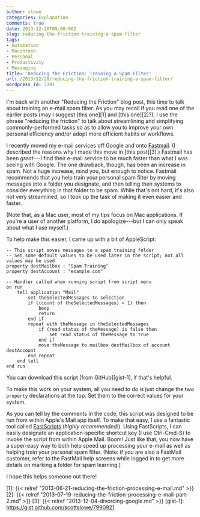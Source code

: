 ```yaml
---
author: slowe
categories: Explanation
comments: true
date: 2013-12-20T09:00:00Z
slug: reducing-the-friction-training-a-spam-filter
tags:
- Automation
- Macintosh
- Personal
- Productivity
- Messaging
title: 'Reducing the Friction: Training a Spam Filter'
url: /2013/12/20/reducing-the-friction-training-a-spam-filter/
wordpress_id: 3391
---
```


I'm back with another "Reducing the Friction" blog post, this time to talk about training an e-mail spam filter. As you may recall if you read one of the earlier posts (may I suggest [this one][1] and [this one][2]?), I use the phrase "reducing the friction" to talk about streamlining and simplifying commonly-performed tasks so as to allow you to improve your own personal efficiency and/or adopt more efficient habits or workflows.

I recently moved my e-mail services off Google and onto [Fastmail](http://www.fastmail.fm/). (I described the reasons why I made this move in [this post][3].) Fastmail has been _great_---I find their e-mail service to be much faster than what I was seeing with Google. The one drawback, though, has been an increase in spam. Not a huge increase, mind you, but enough to notice. Fastmail recommends that you help train your personal spam filter by moving messages into a folder you designate, and then telling their systems to consider everything in that folder to be spam. While that's not hard, it's also not very streamlined, so I took up the task of making it even easier and faster.

(Note that, as a Mac user, most of my tips focus on Mac applications. If you're a user of another platform, I do apologize---but I can only speak about what I use myself.)

To help make this easier, I came up with a bit of AppleScript:

``` applescript
-- This script moves messages to a spam training folder
-- Set some default values to be used later in the script; not all values may be used
property destMailbox : "Spam Training"
property destAccount : "example.com"

-- Handler called when running script from script menu
on run
    tell application "Mail"
        set theSelectedMessages to selection
        if ((count of theSelectedMessages) < 1) then
            beep
            return
        end if
        repeat with theMessage in theSelectedMessages
            if (read status of theMessage) is false then
                set read status of theMessage to true
            end if
            move theMessage to mailbox destMailbox of account destAccount
        end repeat
    end tell
end run
```

You can download this script [from GitHub][gist-1], if that's helpful.

To make this work on your system, all you need to do is just change the two `property` declarations at the top. Set them to the correct values for your system.

As you can tell by the comments in the code, this script was designed to be run from within Apple's Mail app itself. To make that easy, I use a fantastic tool called [FastScripts](http://www.red-sweater.com/fastscripts/) (_highly recommended!_). Using FastScripts, I can easily designate an application-specific shortcut key (I use Ctrl-Cmd-S) to invoke the script from within Apple Mail. Boom! Just like that, you now have a super-easy way to both help speed up processing your e-mail as well as helping train your personal spam filter. (Note: if you are also a FastMail customer, refer to the FastMail help screens while logged in to get more details on marking a folder for spam learning.)

I hope this helps someone out there!

[1]: {{< relref "2013-06-21-reducing-the-friction-processing-e-mail.md" >}}
[2]: {{< relref "2013-07-19-reducing-the-friction-processing-e-mail-part-2.md" >}}
[3]: {{< relref "2013-12-04-divorcing-google.md" >}}
[gist-1]: https://gist.github.com/scottslowe/7990921
